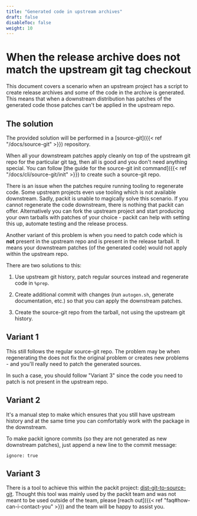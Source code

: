 ```yaml
---
title: "Generated code in upstream archives"
draft: false
disableToc: false
weight: 10
---
```


# When the release archive does not match the upstream git tag checkout

This document covers a scenario when an upstream project has a script to create
release archives and some of the code in the archive is generated. This means
that when a downstream distribution has patches of the generated code those
patches can't be applied in the upstream repo.


## The solution

The provided solution will be performed in a [source-git]({{< ref "/docs/source-git" >}})
repository.

When all your downstream patches apply cleanly on top of the upstream git repo
for the particular git tag, then all is good and you don't need anything
special. You can follow [the guide for the source-git init command]({{< ref
"/docs/cli/source-git/init" >}}) to create such a source-git repo.

There is an issue when the patches require running tooling to regenerate code.
Some upstream projects even use tooling which is not available downstream.
Sadly, packit is unable to magically solve this scenario. If you cannot
regenerate the code downstream, there is nothing that packit can offer.
Alternatively you can fork the upstream project and start producing your own
tarballs with patches of your choice - packit can help with setting this up,
automate testing and the release process.

Another variant of this problem is when you need to patch code which is **not**
present in the upstream repo and is present in the release tarball. It means
your downstream patches (of the generated code) would not apply within the
upstream repo.

There are two solutions to this:

1. Use upstream git history, patch regular sources instead and regenerate code
   in `%prep`.

2. Create additional commit with changes (run `autogen.sh`, generate
   documentation, etc.) so that you can apply the downstream patches.

3. Create the source-git repo from the tarball, not using the upstream git
   history.


## Variant 1

This still follows the regular source-git repo. The problem may be when
regenerating the does not fix the original problem or creates new problems -
and you'll really need to patch the generated sources.

In such a case, you should follow "Variant 3" since the code you need to patch
is not present in the upstream repo.


## Variant 2

It's a manual step to make which ensures that you still have upstream history
and at the same time you can comfortably work with the package in the
downstream.

To make packit ignore commits (so they are not generated as new downstream
patches), just append a new line to the commit message:
```
ignore: true
```


## Variant 3

There is a tool to achieve this within the packit project:
[dist-git-to-source-git](https://github.com/packit/dist-git-to-source-git).
Thought this tool was mainly used by the packit team and was not meant to be
used outside of the team, please [reach out]({{< ref
"faq#how-can-i-contact-you" >}}) and the team will be happy to assist you.

